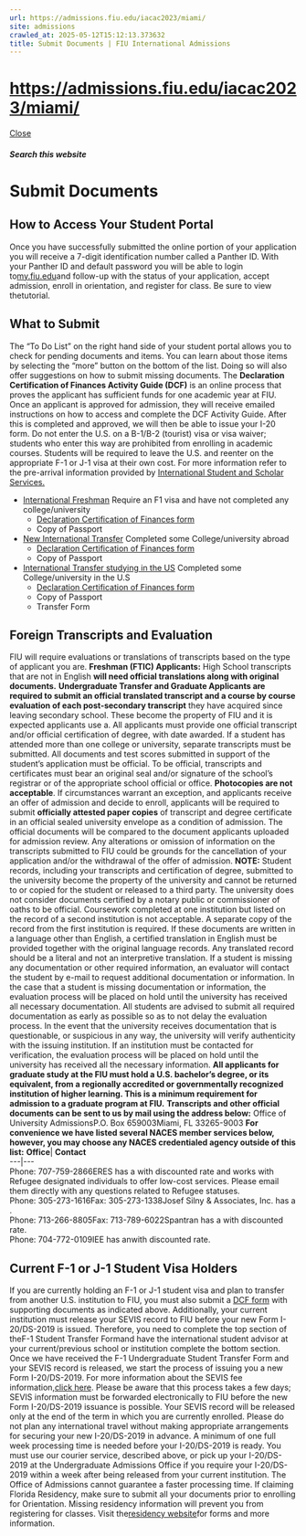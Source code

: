 ```yaml
---
url: https://admissions.fiu.edu/iacac2023/miami/
site: admissions
crawled_at: 2025-05-12T15:12:13.373632
title: Submit Documents | FIU International Admissions
---
```


# https://admissions.fiu.edu/iacac2023/miami/

[ Close ](https://admissions.fiu.edu/international/submit-documents/)
##### Search this website
# Submit Documents
## How to Access Your Student Portal
Once you have successfully submitted the online portion of your application you will receive a 7-digit identification number called a Panther ID.
With your Panther ID and default password you will be able to login to[my.fiu.edu](http://www.my.fiu.edu/)and follow-up with the status of your application, accept admission, enroll in orientation, and register for class.
Be sure to view thetutorial.
## What to Submit
The “To Do List” on the right hand side of your student portal allows you to check for pending documents and items. You can learn about those items by selecting the “more” button on the bottom of the list. Doing so will also offer suggestions on how to submit missing documents.
The **Declaration Certification of Finances Activity Guide (DCF)** is an online process that proves the applicant has sufficient funds for one academic year at FIU. Once an applicant is approved for admission, they will receive emailed instructions on how to access and complete the DCF Activity Guide. After this is completed and approved, we will then be able to issue your I-20 form.
Do not enter the U.S. on a B-1/B-2 (tourist) visa or visa waiver; students who enter this way are prohibited from enrolling in academic courses. Students will be required to leave the U.S. and reenter on the appropriate F-1 or J-1 visa at their own cost. For more information refer to the pre-arrival information provided by [International Student and Scholar Services.](https://globalaffairs.fiu.edu/isss/)
  * [International Freshman](https://admissions.fiu.edu/international/submit-documents/#panel-N10361-1)
Require an F1 visa and have not completed any college/university
    * [Declaration Certification of Finances form](https://admissions.fiu.edu/international/last-steps/dcf-2024_2025-1.22.2024-publish.pdf)
    * Copy of Passport
  * [New International Transfer](https://admissions.fiu.edu/international/submit-documents/#panel-N10361-2)
Completed some College/university abroad
    * [Declaration Certification of Finances form](https://admissions.fiu.edu/international/last-steps/dcf-2024_2025-1.22.2024-publish.pdf)
    * Copy of Passport
  * [International Transfer studying in the US](https://admissions.fiu.edu/international/submit-documents/#panel-N10361-3)
Completed some College/university in the U.S
    * [Declaration Certification of Finances form](https://admissions.fiu.edu/international/last-steps/dcf-2024_2025-1.22.2024-publish.pdf)
    * Copy of Passport
    * Transfer Form


## Foreign Transcripts and Evaluation
FIU will require evaluations or translations of transcripts based on the type of applicant you are.
**Freshman (FTIC) Applicants:** High School transcripts that are not in English **will need official translations along with original documents.**
**Undergraduate Transfer and Graduate Applicants are required to submit an official translated transcript and a course by course evaluation of each post-secondary transcript** they have acquired since leaving secondary school. These become the property of FIU and it is expected applicants use a.
All applicants must provide one official transcript and/or official certification of degree, with date awarded. If a student has attended more than one college or university, separate transcripts must be submitted. All documents and test scores submitted in support of the student’s application must be official. To be official, transcripts and certificates must bear an original seal and/or signature of the school’s registrar or of the appropriate school official or office. **Photocopies are not acceptable**.
If circumstances warrant an exception, and applicants receive an offer of admission and decide to enroll, applicants will be required to submit **officially attested paper copies** of transcript and degree certificate in an official sealed university envelope as a condition of admission. The official documents will be compared to the document applicants uploaded for admission review. Any alterations or omission of information on the transcripts submitted to FIU could be grounds for the cancellation of your application and/or the withdrawal of the offer of admission.
**NOTE:** Student records, including your transcripts and certification of degree, submitted to the university become the property of the university and cannot be returned to or copied for the student or released to a third party.
The university does not consider documents certified by a notary public or commissioner of oaths to be official.
Coursework completed at one institution but listed on the record of a second institution is not acceptable. A separate copy of the record from the first institution is required.
If these documents are written in a language other than English, a certified translation in English must be provided together with the original language records. Any translated record should be a literal and not an interpretive translation.
If a student is missing any documentation or other required information, an evaluator will contact the student by e-mail to request additional documentation or information. In the case that a student is missing documentation or information, the evaluation process will be placed on hold until the university has received all necessary documentation. All students are advised to submit all required documentation as early as possible so as to not delay the evaluation process.
In the event that the university receives documentation that is questionable, or suspicious in any way, the university will verify authenticity with the issuing institution. If an institution must be contacted for verification, the evaluation process will be placed on hold until the university has received all the necessary information.
**All applicants for graduate study at the FIU must hold a U.S. bachelor’s degree, or its equivalent, from a regionally accredited or governmentally recognized institution of higher learning. This is a minimum requirement for admission to a graduate program at FIU.**
**Transcripts and other official documents can be sent to us by mail using the address below:** Office of University AdmissionsP.O. Box 659003Miami, FL 33265-9003
**For convenience we have listed several NACES member services below, however, you may choose any NACES credentialed agency outside of this list:**
**Office**| **Contact**  
---|---  
Phone: 707-759-2866ERES has a with discounted rate and works with Refugee designated individuals to offer low-cost services. Please email them directly with any questions related to Refugee statuses.  
Phone: 305-273-1616Fax: 305-273-1338Josef Silny & Associates, Inc. has a .  
Phone: 713-266-8805Fax: 713-789-6022Spantran has a  with discounted rate.  
Phone: 704-772-0109IEE has anwith discounted rate.  
## Current F-1 or J-1 Student Visa Holders
If you are currently holding an F-1 or J-1 student visa and plan to transfer from another U.S. institution to FIU, you must also submit a [DCF form](https://admissions.fiu.edu/international/last-steps/dcf-2024_2025-1.22.2024-publish.pdf) with supporting documents as indicated above.
Additionally, your current institution must release your SEVIS record to FIU before your new Form I-20/DS-2019 is issued. Therefore, you need to complete the top section of theF-1 Student Transfer Formand have the international student advisor at your current/previous school or institution complete the bottom section.
Once we have received the F-1 Undergraduate Student Transfer Form and your SEVIS record is released, we start the process of issuing you a new Form I-20/DS-2019. For more information about the SEVIS fee information,[click here](https://isss.fiu.edu/international-students/new-f-1-students/index.html).
Please be aware that this process takes a few days; SEVIS information must be forwarded electronically to FIU before the new Form I-20/DS-2019 issuance is possible. Your SEVIS record will be released only at the end of the term in which you are currently enrolled.
Please do not plan any international travel without making appropriate arrangements for securing your new I-20/DS-2019 in advance. A minimum of one full week processing time is needed before your I-20/DS-2019 is ready. You must use our courier service, described above, or pick up your I-20/DS-2019 at the Undergraduate Admissions Office if you require your I-20/DS-2019 within a week after being released from your current institution. The Office of Admissions cannot guarantee a faster processing time.
If claiming Florida Residency, make sure to submit all your documents prior to enrolling for Orientation. Missing residency information will prevent you from registering for classes. Visit the[residency website](https://onestop.fiu.edu/residency/index.html)for forms and more information.

